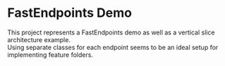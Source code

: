 # FastEndpoints Demo

This project represents a FastEndpoints demo as well as a vertical slice architecture example. <br>
Using separate classes for each endpoint seems to be an ideal setup for implementing feature folders.
